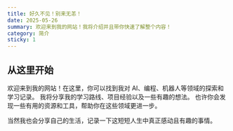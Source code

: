 ```yaml
---
title: 好久不见！别来无恙！
date: 2025-05-26
summary: 欢迎来到我的网站！我将介绍并且带你快速了解整个内容！
category: 简介
sticky: 1
---
```


## 从这里开始

欢迎来到我的网站！在这里，你可以找到我对 AI、编程、机器人等领域的探索和学习记录。
我将分享我的学习路线、项目经验以及一些有趣的想法。
也许你会发现一些有用的资源和工具，帮助你在这些领域更进一步。

当然我也会分享自己的生活，记录一下这短短人生中真正感动且有趣的事情。
